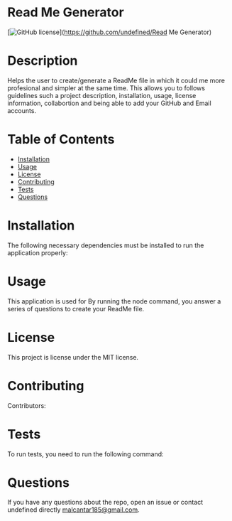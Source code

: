 
  # Read Me Generator
  [![GitHub license](https://img.shields.io/badge/license-MIT-blue.svg)](https://github.com/undefined/Read Me Generator)
  # Description
  Helps the user to create/generate a ReadMe file in which it could me more profesional and simpler at the same time. This allows you to follows guidelines such a project description, installation, usage, license information, collabortion and being able to add your GitHub and Email accounts.
  # Table of Contents 
  * [Installation](#installation)
  * [Usage](#usage)
  * [License](#license)
  * [Contributing](#contributing)
  * [Tests](#tests)
  * [Questions](#questions)
  # Installation
  The following necessary dependencies must be installed to run the application properly: 
  # Usage
  ​This application is used for By running the node command, you answer a series of questions to create your ReadMe file.
  # License
  This project is license under the MIT license.
  # Contributing
  ​Contributors: 
  # Tests
  To run tests, you need to run the following command: 
  # Questions
  If you have any questions about the repo, open an issue or contact undefined directly malcantar185@gmail.com.
  